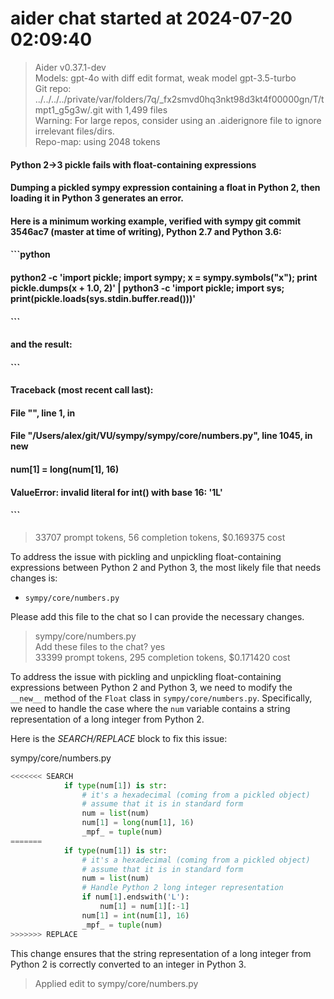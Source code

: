 
# aider chat started at 2024-07-20 02:09:40

> Aider v0.37.1-dev  
> Models: gpt-4o with diff edit format, weak model gpt-3.5-turbo  
> Git repo: ../../../../private/var/folders/7q/_fx2smvd0hq3nkt98d3kt4f00000gn/T/tmpt1_g5g3w/.git with 1,499 files  
> Warning: For large repos, consider using an .aiderignore file to ignore irrelevant files/dirs.  
> Repo-map: using 2048 tokens  

#### Python 2->3 pickle fails with float-containing expressions  
#### Dumping a pickled sympy expression containing a float in Python 2, then loading it in Python 3 generates an error.  
####   
#### Here is a minimum working example, verified with sympy git commit 3546ac7 (master at time of writing), Python 2.7 and Python 3.6:  
####   
#### ```python  
#### python2 -c 'import pickle; import sympy; x = sympy.symbols("x"); print pickle.dumps(x + 1.0, 2)' | python3 -c 'import pickle; import sys; print(pickle.loads(sys.stdin.buffer.read()))'  
#### ```  
####   
#### and the result:  
####   
#### ```  
#### Traceback (most recent call last):  
####   File "<string>", line 1, in <module>  
####   File "/Users/alex/git/VU/sympy/sympy/core/numbers.py", line 1045, in __new__  
####     num[1] = long(num[1], 16)  
#### ValueError: invalid literal for int() with base 16: '1L'  
#### ```  
> 33707 prompt tokens, 56 completion tokens, $0.169375 cost  

To address the issue with pickling and unpickling float-containing expressions between Python 2 and Python 3, the most likely file that needs changes is:

- `sympy/core/numbers.py`

Please add this file to the chat so I can provide the necessary changes.

> sympy/core/numbers.py  
> Add these files to the chat? yes  
> 33399 prompt tokens, 295 completion tokens, $0.171420 cost  

To address the issue with pickling and unpickling float-containing expressions between Python 2 and Python 3, we need to modify the `__new__` method of the `Float` class in `sympy/core/numbers.py`. Specifically, we need to handle the case where the `num` variable contains a string representation of a long integer from Python 2.

Here is the *SEARCH/REPLACE* block to fix this issue:

sympy/core/numbers.py
```python
<<<<<<< SEARCH
            if type(num[1]) is str:
                # it's a hexadecimal (coming from a pickled object)
                # assume that it is in standard form
                num = list(num)
                num[1] = long(num[1], 16)
                _mpf_ = tuple(num)
=======
            if type(num[1]) is str:
                # it's a hexadecimal (coming from a pickled object)
                # assume that it is in standard form
                num = list(num)
                # Handle Python 2 long integer representation
                if num[1].endswith('L'):
                    num[1] = num[1][:-1]
                num[1] = int(num[1], 16)
                _mpf_ = tuple(num)
>>>>>>> REPLACE
```

This change ensures that the string representation of a long integer from Python 2 is correctly converted to an integer in Python 3.

> Applied edit to sympy/core/numbers.py  

